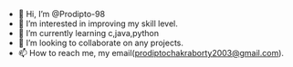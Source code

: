 - 👋 Hi, I’m @Prodipto-98
- 👀 I’m interested in improving my skill level.
- 🌱 I’m currently learning c,java,python
- 💞️ I’m looking to collaborate on any projects.
- 📫 How to reach me, my email(prodiptochakraborty2003@gmail.com).

<!---
Prodipto-98/Prodipto-98 is a ✨ special ✨ repository because its `README.md` (this file) appears on your GitHub profile.
You can click the Preview link to take a look at your changes.
--->
